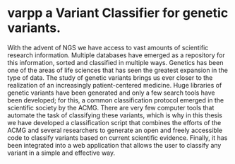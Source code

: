 # varpp a Variant Classifier for genetic variants.

With the advent of NGS we have access to vast amounts of scientific research information. Multiple databases have emerged as a repository for this information, sorted 
and classified in multiple ways. Genetics has been one of the areas of life sciences that has seen the greatest expansion in the type of data. The study of genetic 
variants brings us ever closer to the realization of an increasingly patient-centered medicine. Huge libraries of genetic variants have been generated and only a few 
search tools have been developed; for this, a common classification protocol emerged in the scientific society by the ACMG. There are very few computer tools that 
automate the task of classifying these variants, which is why in this thesis we have developed a classification script that combines the efforts of the ACMG and several 
researchers to generate an open and freely accessible code to classify variants based on current scientific evidence. Finally, it has been integrated into a web 
application that allows the user to classify any variant in a simple and effective way.
